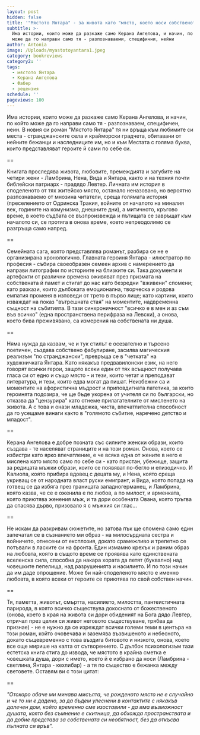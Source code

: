 ```yaml
---
layout: post
hidden: false
title: '"Мястото Янтара" - за живота като "място, което носи собственото ни име"'
subtitle: >-
  Има истории, които може да разкаже само Керана Ангелова, и начин, по който
  може да го направи само тя - разпознаваеми, специфични, нейни
author: Antonia
image: /Uploads/myastotoyantara1.jpeg
category: bookreviews
category2: ''
tags:
  - мястото Янтара
  - Керана Ангелова
  - Фабер
  - рецензия
schedule: ''
pageviews: 100
---
```

Има истории, които може да разкаже само Керана Ангелова, и начин, по който може да го направи само тя - разпознаваем, специфичен, неин. В новия си роман "Мястото Янтара" тя ни връща към любимите си места - странджанските села и крайморски градчета, обитавани от нейните бежанци и наследниците им, но и към Местата с голяма буква, които представляват героите й сами по себе си. 

\==

Книгата проследява живота, любовите, премеждията и загубите на четири жени - Ламбрина, Нена, Вида и Янтара, както и на техния почти библейски патриарх - прадядо Левтер. Личната им история в споделеното от тях житейско място, останало неназовано, но вероятно разпознаваемо от мнозина читатели, среща голямата история (преселението от Одринска Тракия, войните от началото на миналия век, годините на комунизма, днешните дни), а митичното, кръгово време, в което съдбата се възпроизвежда и пътищата се завръщат към началото си, се протяга в онова време, което непреодолимо се разгръща само напред. 

\==

Семейната сага, която представлява романът, разбира се не е организирана хронологично. Главната героиня Янтара - илюстратор по професия - събира своеобразен семеен архив с намерението да направи литографии по историите на близките си. Така документи и артефакти от различни времена оживяват през призмата на собствената й памет и стигат до нас като безредни "вживени" спомени; като разкази, които дълбоката емоционална, творческа и родова емпатия променя в изповеди от трето в първо лице; като картини, които изваждат на показ "вътрешната стая" на моментите, надвременна същност на събитията. В тази синхроничност "всичко е в мен и аз съм във всичко" (една пространствена перифраза на Левски), а онова, което бива преживявано, са измерения на собствената ни душа.

\==

Няма нужда да казвам, че и тук стилът е осезателно и търсено поетичен, създава собствено фабулиране, засилва магическия реализъм "по странджански", превръща се в "четката" на художничката Янтара. Като някакъв предвавилонски език, на него говорят всички герои, защото всеки един от тях всъщност получава гласа си от едно и също място - и тези, които четат и преподават литература, и тези, които едва могат да пишат. Неизбежни са и моментите на афористична мъдрост и приповдигната патетика, за които героинята подозира, че ще бъде укорена от учителя си по български, но отказва да "цензурира" като отнеме прилагателните от мисленето на живота. А с това и онази младежка, чиста, впечатлителна способност да го усещаме винаги както в "голямото събитие, наречено детство и младост".

\==

Керана Ангелова е добре позната със силните женски образи, които създава - те населяват страниците и на този роман. Онова, което се избистри като ярко впечатление, е че всяка една от жените в него е мислена като място само по себе си - като пристан, убежище, защита за редицата мъжки образи, които се появяват по-бегло и епизодично. И Калиопа, която прибира вдовец с децата му, и Нена, която среща укриващ се от народната власт руски емигрант, и Вида, която попада на готвещ се да избяга през границата западногерманец, и Ламбрина, която казва, че се е оженила е по любов, а по милост, и арменката, която приютява женения мъж, и та дори особената Ована, която тръгва да спасява дърво, призовало я с мъжкия си глас... 

\==

Не искам да разкривам сюжетите, но затова пък ще спомена само един запечатал се в съзнанието ми образ - на милосърдната сестра и войничето, отнесени от експлозия, докато срамежливо и трепетно се потъвали в ласките си на фронта. Един измамно крехък и раним образ на любовта, която в същото време се проявява като единствената вселенска сила, способна да накара хората да летят (буквално) над човешките пепелища, над разрушенията и насилието. И по този начин да им даде опрощение. Може би най-споделеното място е именно любовта, в която всеки от героите се приютява по свой собствен начин.

\==

Тя, паметта, животът, смъртта, насилието, милостта, пантеистичната парирода, в която всичко съществува докоснато от божественото (онова, което в края на живота си дори обиденият на Бога дядо Левтер, отричал през целия си живот неговото съществуване, трябва да признае) - не е нужно да се изреждат всички големи теми в центъра на този роман, който очовечава и заземява възвишеното и небесното, докато същевременно с това въздига битовото и низкото, онова, което все още мирише на калта от сътворението. С дълбок психологизъм тази естетска книга стига до извода, че мястото в крайна сметка е човешката душа, дори с името, което й е избрано да носи (Ламбрина - светлина, Янтара - кехлибар) - а тя по същество е бежанка между световете. Оставям ви с този цитат:

\==

*"Отскоро обаче ми минава мисълта, че рожденото място не е случайно и че то ни е дадено, за да бъдем улеснени в контактите с някакъв далечен дом, който временно сме изоставили - да има възможност душата, която без съмнение е скитница, да обхожда пространствата и да добие представа за собствената си необятност, без да откъсва пъпната си връв".*